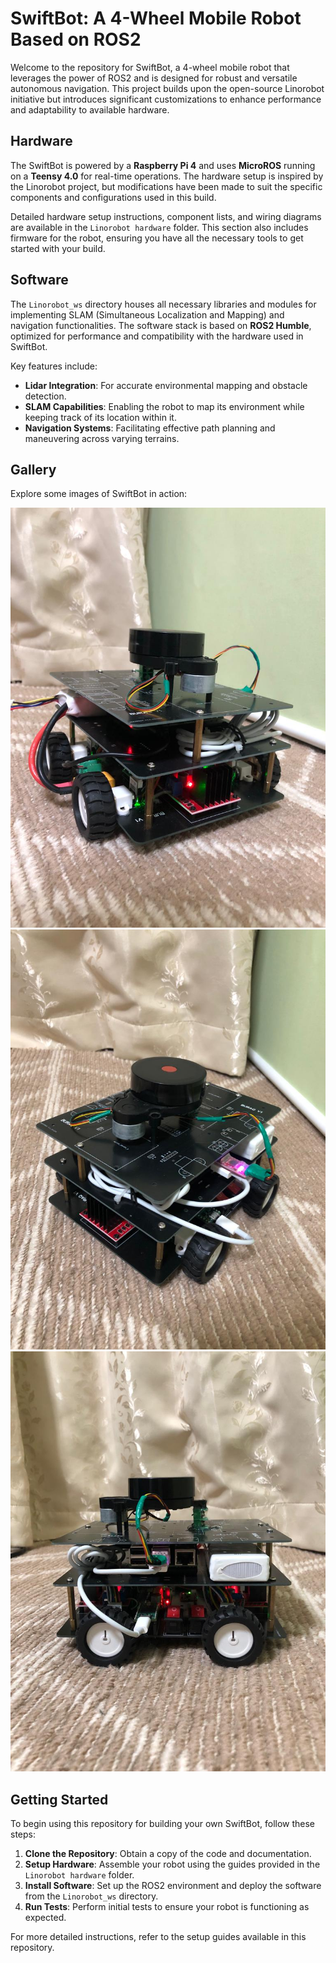 # SwiftBot: A 4-Wheel Mobile Robot Based on ROS2

Welcome to the repository for SwiftBot, a 4-wheel mobile robot that leverages the power of ROS2 and is designed for robust and versatile autonomous navigation. This project builds upon the open-source Linorobot initiative but introduces significant customizations to enhance performance and adaptability to available hardware.

## Hardware

The SwiftBot is powered by a **Raspberry Pi 4** and uses **MicroROS** running on a **Teensy 4.0** for real-time operations. The hardware setup is inspired by the Linorobot project, but modifications have been made to suit the specific components and configurations used in this build.

Detailed hardware setup instructions, component lists, and wiring diagrams are available in the `Linorobot hardware` folder. This section also includes firmware for the robot, ensuring you have all the necessary tools to get started with your build.

## Software

The `Linorobot_ws` directory houses all necessary libraries and modules for implementing SLAM (Simultaneous Localization and Mapping) and navigation functionalities. The software stack is based on **ROS2 Humble**, optimized for performance and compatibility with the hardware used in SwiftBot.

Key features include:

- **Lidar Integration**: For accurate environmental mapping and obstacle detection.
- **SLAM Capabilities**: Enabling the robot to map its environment while keeping track of its location within it.
- **Navigation Systems**: Facilitating effective path planning and maneuvering across varying terrains.

## Gallery

Explore some images of SwiftBot in action:

![SwiftBot Image 1](robot1.jpeg)
![SwiftBot Image 2](robot2.jpeg)
![SwiftBot Image 3](robot3.jpeg)

## Getting Started

To begin using this repository for building your own SwiftBot, follow these steps:

1. **Clone the Repository**: Obtain a copy of the code and documentation.
2. **Setup Hardware**: Assemble your robot using the guides provided in the `Linorobot hardware` folder.
3. **Install Software**: Set up the ROS2 environment and deploy the software from the `Linorobot_ws` directory.
4. **Run Tests**: Perform initial tests to ensure your robot is functioning as expected.

For more detailed instructions, refer to the setup guides available in this repository.
